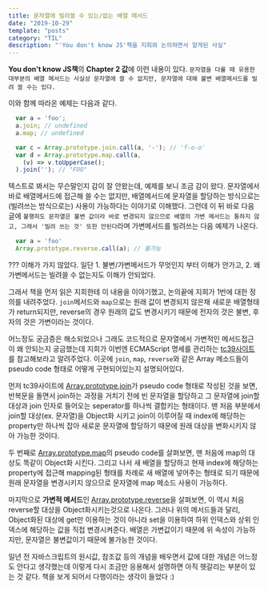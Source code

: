 ```yaml
---
title: 문자열에 빌려쓸 수 있는/없는 배열 메서드
date: "2019-10-29"
template: "posts"
category: "TIL"
description: "'You don't know JS'책을 지희와 논의하면서 알게된 사실"
---
```


**You don't know JS책**의 **Chapter 2 값**에 이런 내용이 있다.
`문자열을 다룰 때 유용한 대부분의 배열 메서드는 사실상 문자열에 쓸 수 없지만, 문자열에 대해 불변 배열메서드를 빌려 쓸 수는 있다.`

이와 함께 따라온 예제는 다음과 같다.

```javascript
  var a = 'foo';
  a.join; // undefined
  a.map; // undefined

  var c = Array.prototype.join.call(a, '-'); // 'f-o-o'
  var d = Array.prototype.map.call(a, 
    (v) => v.toUpperCase();
  ).join(''); // "FOO"
```

텍스트로 봐서는 무슨말인지 감이 잘 안왔는데, 예제를 보니 조금 감이 왔다. 문자열에서 바로 배열메서드에 접근해 쓸 수는 없지만, 배열메서드에 문자열을 할당하는 방식으로는(빌려쓰는 방식으로는) 사용이 가능하다는 이야기로 이해했다.
그런데 이 뒤 바로 다음 글에 `불행히도 문자열은 불변 값이라 바로 변경되지 않으므로 배열의 가변 메서드는 통하지 않고, 그래서 '빌려 쓰는 것' 또한 안된다`라며 가변메서드를 빌려쓰는 다음 예제가 나온다.

```javascript
  var a = 'foo'
  Array.prototype.reverse.call(a); // 불가능
```

??? 이해가 가지 않았다. 일단 1. 불변/가변메서드가 무엇인지 부터 이해가 안가고, 2. 왜 가변메서드는 빌려쓸 수 없는지도 이해가 안되었다.

그래서 책을 먼저 읽은 지희한테 이 내용을 이야기했고, 논의끝에 지희가 1번에 대한 정의를 내려주었다. `join`메서드와 `map`으로는 원래 값이 변경되지 않은채 새로운 배열형태가 return되지만, reverse의 경우 원래의 값도 변경시키기 때문에 전자의 것은 불변, 후자의 것은 가변이라는 것이다. 

어느정도 궁금증은 해소되었으나 그래도 코드적으로 문자열에서 가변적인 메서드접근이 왜 안되는지 궁금했는데 지희가 이번엔 ECMAScript 명세를 관리하는 [tc39사이트](https://tc39.es)를 참고해보라고 알려주었다. 이곳에 `join`, `map`, `reverse`와 같은 Array 메소드들이 pseudo code 형태로 어떻게 구현되어있는지 설명되어있다.

먼저 tc39사이트에 [Array.prototype.join](https://tc39.es/ecma262/#sec-array.prototype.join)가 pseudo code 형태로 작성된 것을 보면, 반복문을 돌면서 join하는 과정을 거치기 전에 빈 문자열을 할당하고 그 문자열에 join할 대상과 join 인자로 들어오는 seperator를 하나씩 결합키는 형태이다. 맨 처음 부분에서 join할 대상(ex. 문자열)을 Object화 시키고 join이 이루어질 때 index에 해당하는 property만 하나씩 잡아 새로운 문자열에 할당하기 때문에 원래 대상을 변화시키지 않아 가능한 것이다. 

두 번째로 [Array.prototype.map](https://tc39.es/ecma262/#sec-array.prototype.map)의 pseudo code를 살펴보면, 맨 처음에 map의 대상도 똑같이 Object화 시킨다. 그리고 나서 새 배열을 할당하고 현재 index에 해당하는 property에 접근해 mapping된 형태를 차례로 새 배열에 넣어주는 형태로 되기 때문에 원래 문자열을 변경시키지 않으므로 문자열에 map 메소드 사용이 가능하다.

마지막으로 **가변적 메서드**인 [Array.prototype.reverse](https://tc39.es/ecma262/#sec-array.prototype.reverse)을 살펴보면, 이 역시 처음 reverse할 대상을 Object화시키는것으로 나온다. 그러나 위의 메서드들과 달리, Object화된 대상에 get만 이용하는 것이 아니라 set을 이용하여 하위 인덱스와 상위 인덱스에 해당하는 값을 직접 변경시켜준다. 배열은 가변값이기 때문에 위 속성이 가능하지만, 문자열은 불변값이기 때문에 불가능한 것이다.

일년 전 자바스크립트의 원시값, 참조값 등의 개념을 배우면서 값에 대한 개념은 어느정도 안다고 생각했는데 이렇게 다시 조금만 응용해서 설명하면 아직 헷갈리는 부분이 있는 것 같다. 책을 보게 되어서 다행이라는 생각이 들었다 :)
